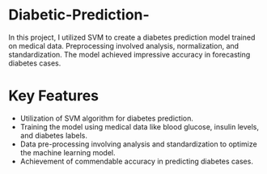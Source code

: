 # Diabetic-Prediction-
In this project, I utilized SVM to create a diabetes prediction model trained on medical data. Preprocessing involved analysis, normalization, and standardization. The model achieved impressive accuracy in forecasting diabetes cases.

# Key Features
- Utilization of SVM algorithm for diabetes prediction.
- Training the model using medical data like blood glucose, insulin levels, and diabetes labels.
- Data pre-processing involving analysis and standardization to optimize the machine learning model.
- Achievement of commendable accuracy in predicting diabetes cases.
  
